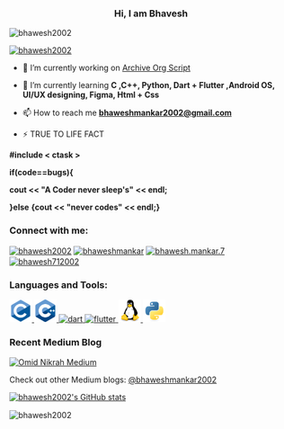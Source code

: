 <h3 align="center">Hi, I am Bhavesh</h3>

<p align="left"> <img src="https://komarev.com/ghpvc/?username=bhawesh2002&label=Profile%20views&color=0e75b6&style=flat" alt="bhawesh2002" /> </p>

<p align="left"> <a href="https://github.com/ryo-ma/github-profile-trophy"><img src="https://github-profile-trophy.vercel.app/?username=bhawesh2002" alt="bhawesh2002" /></a> </p>


- 🔭 I’m currently working on [Archive Org Script](https://github.com/bhawesh2002/archive-org-script)

- 🌱 I’m currently learning **C ,C++, Python, Dart + Flutter ,Android OS, UI/UX designing, Figma, Html + Css**

- 📫 How to reach me **bhaweshmankar2002@gmail.com**

- ⚡ TRUE TO LIFE FACT 

 **#include < ctask >**

 **if(code==bugs){**
 
 **cout << "A Coder never sleep's" << endl;**
 
 **}else**
 **{cout << "never codes" << endl;}**

<h3 align="left">Connect with me:</h3>
<p align="left">
<a href="https://dev.to/bhawesh2002" target="blank"><img align="center" src="https://raw.githubusercontent.com/rahuldkjain/github-profile-readme-generator/master/src/images/icons/Social/devto.svg" alt="bhawesh2002" height="30" width="40" /></a>
<a href="https://twitter.com/bhaweshmankar" target="blank"><img align="center" src="https://raw.githubusercontent.com/rahuldkjain/github-profile-readme-generator/master/src/images/icons/Social/twitter.svg" alt="bhaweshmankar" height="30" width="40" /></a>
<a href="https://fb.com/bhawesh.mankar.7" target="blank"><img align="center" src="https://raw.githubusercontent.com/rahuldkjain/github-profile-readme-generator/master/src/images/icons/Social/facebook.svg" alt="bhawesh.mankar.7" height="30" width="40" /></a>
<a href="https://instagram.com/bhawesh712002" target="blank"><img align="center" src="https://raw.githubusercontent.com/rahuldkjain/github-profile-readme-generator/master/src/images/icons/Social/instagram.svg" alt="bhawesh712002" height="30" width="40" /></a>
</p>

<h3 align="left">Languages and Tools:</h3>
<p align="left"> <a href="https://www.w3schools.com/c/" target="_blank" rel="noreferrer"> <img src="https://raw.githubusercontent.com/devicons/devicon/master/icons/c/c-original.svg" alt="c" width="40" height="40"/> </a> <a href="https://www.w3schools.com/cpp/" target="_blank" rel="noreferrer"> <img src="https://raw.githubusercontent.com/devicons/devicon/master/icons/cplusplus/cplusplus-original.svg" alt="cplusplus" width="40" height="40"/> <a href="https://dart.dev" target="_blank" rel="noreferrer"> <img src="https://www.vectorlogo.zone/logos/dartlang/dartlang-icon.svg" alt="dart" width="40" height="40"/> </a> <a href="https://flutter.dev" target="_blank" rel="noreferrer"> <img src="https://www.vectorlogo.zone/logos/flutterio/flutterio-icon.svg" alt="flutter" width="40" height="40"/> <a href="https://www.linux.org/" target="_blank" rel="noreferrer"> <img src="https://raw.githubusercontent.com/devicons/devicon/master/icons/linux/linux-original.svg" alt="linux" width="40" height="40"/> </a> <a href="https://www.python.org" target="_blank" rel="noreferrer"> <img src="https://raw.githubusercontent.com/devicons/devicon/master/icons/python/python-original.svg" alt="python" width="40" height="40"/> </a> <a /p>

### Recent Medium Blog
[![Omid Nikrah Medium](https://github-readme-medium.vercel.app/?username=@bhaweshmankar2002)](https://medium.com/@bhaweshmankar2002/local-persistant-storage-in-flutter-getting-started-with-hivedb-71f836eef438)

Check out other Medium blogs: [@bhaweshmankar2002](https://medium.com/@bhaweshmankar2002) 



<a href="https://quine.sh/profile/bhawesh2002"><img src="https://stats.quine.sh/bhawesh2002/github" alt="bhawesh2002's GitHub stats" width="840px"></a>

<p><img align="center" src="https://github-readme-streak-stats.herokuapp.com/?user=bhawesh2002&" alt="bhawesh2002" /></p>
